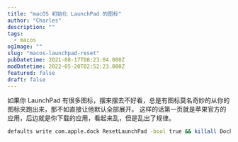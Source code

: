 ```yaml
---
title: "macOS 初始化 LaunchPad 的图标"
author: "Charles"
description: ""
tags:
  - macos
ogImage: ""
slug: "macos-launchpad-reset"
pubDatetime: 2021-08-17T08:23:04.000Z
modDatetime: 2022-05-20T02:52:23.000Z
featured: false
draft: false
---
```


如果你 LaunchPad 有很多图标，摆来摆去不好看，总是有图标莫名奇妙的从你的图标夹跑出来，那不如直接让他默认全部展开。
这样的话第一页就是苹果官方的应用，后边就是你下载的应用，看起来乱，但是乱出了规律。

```bash
defaults write com.apple.dock ResetLaunchPad -bool true && killall Dock
```

